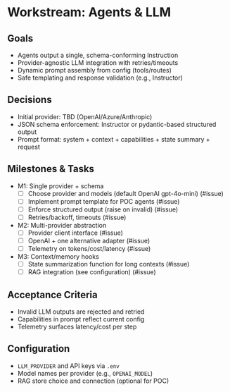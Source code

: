 # Workstream: Agents & LLM

## Goals
- Agents output a single, schema-conforming Instruction
- Provider-agnostic LLM integration with retries/timeouts
- Dynamic prompt assembly from config (tools/routes)
- Safe templating and response validation (e.g., Instructor)

## Decisions
- Initial provider: TBD (OpenAI/Azure/Anthropic)
- JSON schema enforcement: Instructor or pydantic-based structured output
- Prompt format: system + context + capabilities + state summary + request

## Milestones & Tasks
- M1: Single provider + schema
  - [ ] Choose provider and models (default OpenAI gpt-4o-mini) (#issue)
  - [ ] Implement prompt template for POC agents (#issue)
  - [ ] Enforce structured output (raise on invalid) (#issue)
  - [ ] Retries/backoff, timeouts (#issue)
- M2: Multi-provider abstraction
  - [ ] Provider client interface (#issue)
  - [ ] OpenAI + one alternative adapter (#issue)
  - [ ] Telemetry on tokens/cost/latency (#issue)
- M3: Context/memory hooks
  - [ ] State summarization function for long contexts (#issue)
  - [ ] RAG integration (see configuration) (#issue)

## Acceptance Criteria
- Invalid LLM outputs are rejected and retried
- Capabilities in prompt reflect current config
- Telemetry surfaces latency/cost per step

## Configuration
- `LLM_PROVIDER` and API keys via `.env`
- Model names per provider (e.g., `OPENAI_MODEL`)
- RAG store choice and connection (optional for POC)
